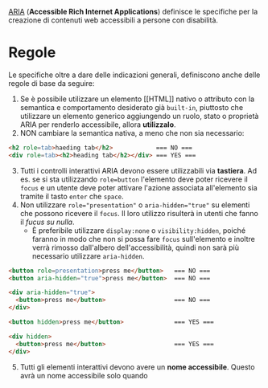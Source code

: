 [ARIA](https://www.w3.org/TR/using-aria/) (**Accessible Rich Internet Applications**) definisce le specifiche per la creazione di contenuti web accessibili a persone con disabilità.

# Regole

Le specifiche oltre a dare delle indicazioni generali, definiscono anche delle regole di base da seguire:

1. Se è possibile utilizzare un elemento [[HTML]] nativo o attributo con la semantica e comportamento desiderato già `built-in`, piuttosto che utilizzare un elemento generico aggiungendo un ruolo, stato o proprietà ARIA per renderlo accessibile, allora **utilizzalo**.
2. NON cambiare la semantica nativa, a meno che non sia necessario:

```html
<h2 role=tab>haeding tab</h2>            === NO ===
<div role=tab><h2>heading tab</h2></div> === YES ===
```

3. Tutti i controlli interattivi ARIA devono essere utilizzabili via **tastiera**. Ad es. se si sta utilizzando `role=button` l'elemento deve poter ricevere il `focus` e un utente deve poter attivare l'azione associata all'elemento sia tramite il tasto `enter` che `space`.
4. Non utilizzare `role="presentation"` o `aria-hidden="true"` su elementi che possono ricevere il `focus`. Il loro utilizzo risulterà in utenti che fanno il *fucus su nulla*.
	- È preferibile utilizzare `display:none` o `visibility:hidden`, poiché faranno in modo che non si possa fare `focus` sull'elemento e inoltre verrà rimosso dall'albero dell'accessibilità, quindi non sarà più necessario utilizzare `aria-hidden`.

```html
<button role=presentation>press me</button>   === NO ===
<button aria-hidden="true">press me</button>  === NO ===

<div aria-hidden="true">
  <button>press me</button>                   === NO ===
</div>

<button hidden>press me</button>              === YES ===

<div hidden>
  <button>press me</button>                   === YES ===
</div>
```

5. Tutti gli elementi interattivi devono avere un **nome accessibile**. Questo avrà un nome accessibile solo quando 